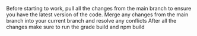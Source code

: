 Before starting to work, pull all the changes from the main branch to ensure you have the latest version of the code.
Merge any changes from the main branch into your current branch and resolve any conflicts
After all the changes make sure to run the grade build and npm build
